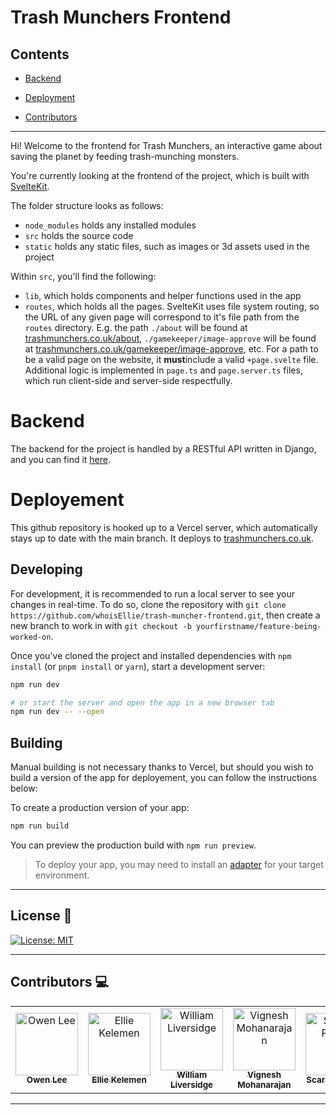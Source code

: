 # Trash Munchers Frontend

## Contents

- [Backend](https://github.com/whoisEllie/trash-muncher-frontend#backend)

- [Deployment](https://github.com/whoisEllie/trash-muncher-frontend#deployement)

- [Contributors](https://github.com/whoisEllie/trash-muncher-frontend/tree/malik-readme#contributors-computer)

---

Hi! Welcome to the frontend for Trash Munchers, an interactive game about saving the planet by feeding trash-munching monsters.

You're currently looking at the frontend of the project, which is built with [SvelteKit](https://kit.svelte.dev/).

The folder structure looks as follows:

- `node_modules` holds any installed modules
- `src` holds the source code
- `static` holds any static files, such as images or 3d assets used in the project

Within `src`,  you'll find the following:

- `lib`, which holds components and helper functions used in the app
- `routes`, which holds all the pages. SvelteKit uses file system routing, so the URL of any given page will correspond to it's file path from the `routes` directory. E.g. the path `./about` will be found at [trashmunchers.co.uk/about](https://www.trashmunchers.co.uk/about), `./gamekeeper/image-approve` will be found at [trashmunchers.co.uk/gamekeeper/image-approve](https://www.trashmunchers.co.uk/gamekeeper/image-approve), etc. For a path to be a valid page on the website, it **must**include a valid `+page.svelte` file. Additional logic is implemented in `page.ts` and `page.server.ts` files, which run client-side and server-side respectfully. 

# Backend

The backend for the project is handled by a RESTful API written in Django, and you can find it [here](https://github.com/KermityOwen/Trash-Muncher-Webapp).

# Deployement

This github repository is hooked up to a Vercel server, which automatically stays up to date with the main branch. It deploys to [trashmunchers.co.uk](https://trashmunchers.co.uk). 

## Developing

For development, it is recommended to run a local server to see your changes in real-time. To do so, clone the repository with `git clone https://github.com/whoisEllie/trash-muncher-frontend.git`, then create a new branch to work in with `git checkout -b yourfirstname/feature-being-worked-on`. 

Once you've cloned the project and installed dependencies with `npm install` (or `pnpm install` or `yarn`), start a development server:

```bash
npm run dev

# or start the server and open the app in a new browser tab
npm run dev -- --open
```

## Building

Manual building is not necessary thanks to Vercel, but should you wish to build a version of the app for deployement, you can follow the instructions below:

To create a production version of your app:

```bash
npm run build
```

You can preview the production build with `npm run preview`.

> To deploy your app, you may need to install an [adapter](https://kit.svelte.dev/docs/adapters) for your target environment.

---

## License :page_with_curl:

[![License: MIT](https://img.shields.io/badge/License-MIT-yellow.svg)](https://opensource.org/licenses/MIT)

--- 

## Contributors :computer: 

<table>
  <tbody>
    <tr>
      <td align="center"><a href="https://github.com/KermityOwen"><img src="https://avatars.githubusercontent.com/u/47197696?v=4" width="100px;" alt="Owen Lee"/><br /><sub><b>Owen Lee</b></sub></a></td>
      <td align="center"><a href="https://github.com/whoisEllie"><img src="https://avatars.githubusercontent.com/u/37041249?v=4" width="100px;" alt="Ellie Kelemen"/><br /><sub><b>Ellie Kelemen</b></sub></a></td>
      <td align="center"><a href="https://github.com/TerraTree"><img src="https://avatars.githubusercontent.com/u/22399437?v=4" width="100px;" alt="William Liversidge"/><br /><sub><b>William Liversidge</b></sub></a></td>
      <td align="center"><a href="https://github.com/vigneshmohan2002"><img src="https://avatars.githubusercontent.com/u/85409344?v=4" width="100px;" alt="Vignesh Mohanarajan"/><br /><sub><b>Vignesh Mohanarajan</b></sub></a></td>
      <td align="center"><a href="https://github.com/scarlettp1619"><img src="https://avatars.githubusercontent.com/u/95775118?v=4" width="100px;" alt="Scarlett Parker"/><br /><sub><b>Scarlett Parker</b></sub></a></td>
      <td align="center"><a href="https://github.com/FBWWTeto"><img src="https://avatars.githubusercontent.com/u/93519490?v=4" width="100px;" alt="Malik Besta"/><br /><sub><b>Malik Besta</b></sub></a></td>
      </tr>
  </tbody>
</table>
      

---
